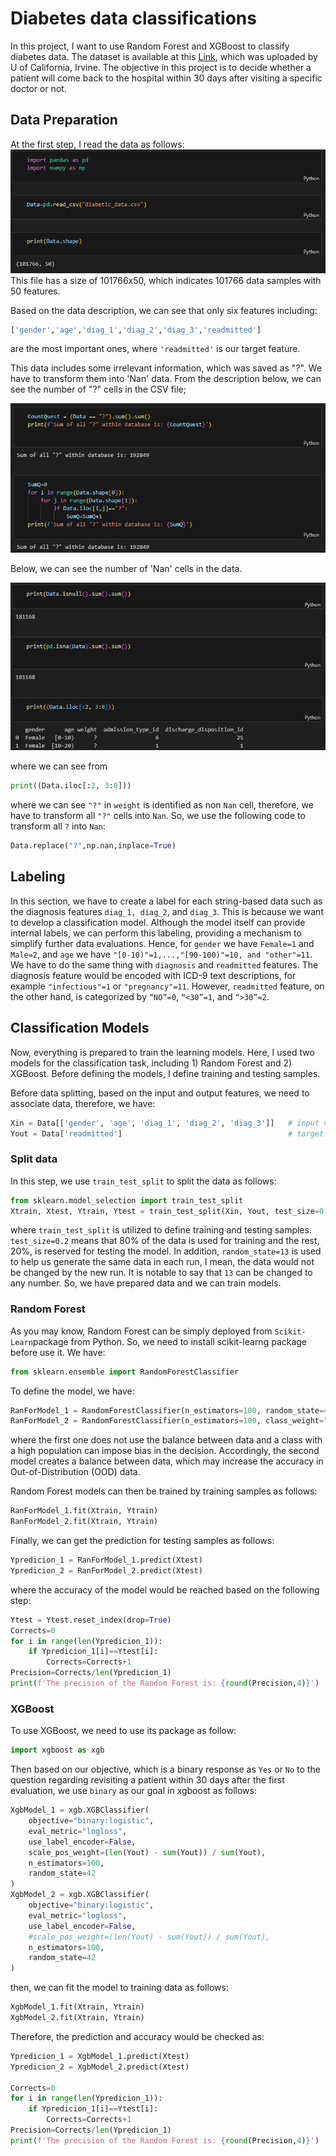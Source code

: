 # Diabetes data classifications
In this project, I want to use Random Forest and XGBoost to classify diabetes data.
The dataset is available at this [Link](https://archive.ics.uci.edu/dataset/296/diabetes+130-us+hospitals+for+years+1999-2008), which was uploaded by U of California, Irvine.
The objective in this project is to decide whether a patient will come back to the hospital within 30 days after visiting a specific doctor or not. 
## Data Preparation
At the first step, I read the data as follows:
![](Im1.png)
This file has a size of 101766x50, which indicates 101766 data samples with 50 features.

Based on the data description, we can see that only six features including:
```python
['gender','age','diag_1','diag_2','diag_3','readmitted']
```
are the most important ones, where ```'readmitted'``` is our target feature.

This data includes some irrelevant information, which was saved as "?". We have to transform them into 'Nan' data.
From the description below, we can see the number of "?" cells in the CSV file;

![](Im2.png)

Below, we can see the number of 'Nan' cells in the data.

![](Im3.png)

where we can see from 
```python
print((Data.iloc[:2, 3:8]))
```

where we can see ```"?"``` in ```weight``` is identified as non ```Nan``` cell, therefore, we have to transform all ```"?"``` cells into ```Nan```.
So, we use the following code to transform all ```?``` into ```Nan```:
```python
Data.replace("?",np.nan,inplace=True)
```
## Labeling
In this section, we have to create a label for each string-based data such as the diagnosis features ```diag_1, diag_2```, and ```diag_3```.
This is because we want to develop a classification model. Although the model itself can provide internal labels, we can perform this labeling, providing a mechanism to simplify further data evaluations.
Hence, for ```gender``` we have ```Female=1``` and ```Male=2```, and ```age``` we have ```"[0-10)"=1,...,"[90-100)"=10, and "other"=11```.
We have to do the same thing with ```diagnosis``` and ```readmitted``` features. The diagnosis feature would be encoded with ICD-9 text descriptions, for example ```"infectious"=1``` or ```"pregnancy"=11```. However, ```readmitted``` feature, on the other hand, is categorized by ```“NO”=0```, ```“<30”=1```, and ```“>30”=2```.

## Classification Models
Now, everything is prepared to train the learning models. Here, I used two models for the classification task, including 1) Random Forest and 2) XGBoost. Before defining the models, I define training and testing samples.

Before data splitting, based on the input and output features, we need to associate data, therefore, we have:
```python
Xin = Data[['gender', 'age', 'diag_1', 'diag_2', 'diag_3']]   # input variables
Yout = Data['readmitted']                                     # target
```
### Split data
In this step, we use ```train_test_split``` to split the data as follows:
```python
from sklearn.model_selection import train_test_split
Xtrain, Xtest, Ytrain, Ytest = train_test_split(Xin, Yout, test_size=0.2, random_state=42, stratify=Yout)
```
where ```train_test_split``` is utilized to define training and testing samples. ```test_size=0.2``` means that 80% of the data is used for training and the rest, 20%, is reserved for testing the model. In addition, ```random_state=13``` is used to help us generate the same data in each run, I mean, the data would not be changed by the new run. It is notable to say that ```13``` can be changed to any number.
So, we have prepared data and we can train models.

### Random Forest
As you may know, Random Forest can be simply deployed from ```Scikit-Learn```package from Python. So, we need to install scikit-learng package before use it.
We have:
```python
from sklearn.ensemble import RandomForestClassifier
```

To define the model, we have:
```python
RanForModel_1 = RandomForestClassifier(n_estimators=100, random_state=42)
RanForModel_2 = RandomForestClassifier(n_estimators=100, class_weight="balanced", random_state=42)
```
where the first one does not use the balance between data and a class with a high population can impose bias in the decision. Accordingly, the second model creates a balance between data, which may increase the accuracy in Out-of-Distribution (OOD) data.

Random Forest models can then be trained by training samples as follows:
```python
RanForModel_1.fit(Xtrain, Ytrain)
RanForModel_2.fit(Xtrain, Ytrain)
```

Finally, we can get the prediction for testing samples as follows:
```python
Ypredicion_1 = RanForModel_1.predict(Xtest)
Ypredicion_2 = RanForModel_2.predict(Xtest)
```
where the accuracy of the model would be reached based on the following step:
```python
Ytest = Ytest.reset_index(drop=True)
Corrects=0
for i in range(len(Ypredicion_1)):
    if Ypredicion_1[i]==Ytest[i]:
        Corrects=Corrects+1
Precision=Corrects/len(Ypredicion_1)
print(f'The precision of the Random Forest is: {round(Precision,4)}')
```

### XGBoost
To use XGBoost, we need to use its package as follow:
```python
import xgboost as xgb
```
Then based on our objective, which is a binary response as ```Yes``` or ```No``` to the question regarding revisiting a patient within 30 days after the first evaluation, we use ```binary``` as our goal in xgboost as follows:
```python
XgbModel_1 = xgb.XGBClassifier(
    objective="binary:logistic",
    eval_metric="logloss",
    use_label_encoder=False,
    scale_pos_weight=(len(Yout) - sum(Yout)) / sum(Yout),
    n_estimators=100,
    random_state=42
)
XgbModel_2 = xgb.XGBClassifier(
    objective="binary:logistic",
    eval_metric="logloss",
    use_label_encoder=False,
    #scale_pos_weight=(len(Yout) - sum(Yout)) / sum(Yout),
    n_estimators=100,
    random_state=42
)
```
then, we can fit the model to training data as follows:
```python
XgbModel_1.fit(Xtrain, Ytrain)
XgbModel_2.fit(Xtrain, Ytrain)
```
Therefore, the prediction and accuracy would be checked as:
```python
Ypredicion_1 = XgbModel_1.predict(Xtest)
Ypredicion_2 = XgbModel_2.predict(Xtest)

Corrects=0
for i in range(len(Ypredicion_1)):
    if Ypredicion_1[i]==Ytest[i]:
        Corrects=Corrects+1
Precision=Corrects/len(Ypredicion_1)
print(f'The precision of the Random Forest is: {round(Precision,4)}')
```




